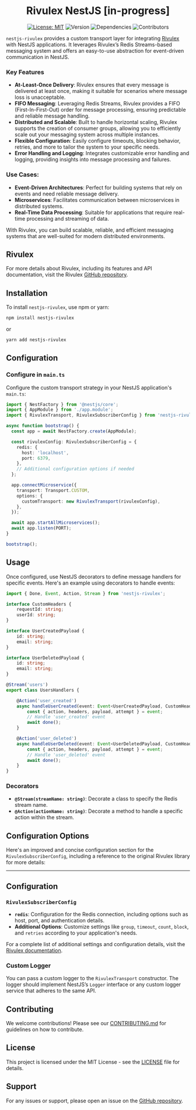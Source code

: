 
<div align="center">
  <h1>Rivulex NestJS [in-progress]</h1>

[![License: MIT](https://img.shields.io/badge/License-MIT-yellow.svg)](https://opensource.org/licenses/MIT)
![Version](https://img.shields.io/npm/v/nestjs-rivulex)
![Dependencies](https://img.shields.io/david/yourusername/nestjs-rivulex)
![Contributors](https://img.shields.io/github/contributors/raw-leak/rivulex)
</div>

`nestjs-rivulex` provides a custom transport layer for integrating [Rivulex](https://github.com/raw-leak/rivulex) with NestJS applications. It leverages Rivulex’s Redis Streams-based messaging system and offers an easy-to-use abstraction for event-driven communication in NestJS.

### Key Features
- **At-Least-Once Delivery**: Rivulex ensures that every message is delivered at least once, making it suitable for scenarios where message loss is unacceptable.
- **FIFO Messaging**: Leveraging Redis Streams, Rivulex provides a FIFO (First-In-First-Out) order for message processing, ensuring predictable and reliable message handling.
- **Distributed and Scalable**: Built to handle horizontal scaling, Rivulex supports the creation of consumer groups, allowing you to efficiently scale out your messaging system across multiple instances.
- **Flexible Configuration**: Easily configure timeouts, blocking behavior, retries, and more to tailor the system to your specific needs.
- **Error Handling and Logging**: Integrates customizable error handling and logging, providing insights into message processing and failures.

### Use Cases:
- **Event-Driven Architectures**: Perfect for building systems that rely on events and need reliable message delivery.
- **Microservices**: Facilitates communication between microservices in distributed systems.
- **Real-Time Data Processing**: Suitable for applications that require real-time processing and streaming of data.

With Rivulex, you can build scalable, reliable, and efficient messaging systems that are well-suited for modern distributed environments.


## Rivulex
For more details about Rivulex, including its features and API documentation, visit the Rivulex [GitHub repository](https://github.com/raw-leak/rivulex).

## Installation

To install `nestjs-rivulex`, use npm or yarn:

```bash
npm install nestjs-rivulex
```

or

```bash
yarn add nestjs-rivulex
```

## Configuration

### Configure in `main.ts`

Configure the custom transport strategy in your NestJS application's `main.ts`:

```typescript
import { NestFactory } from '@nestjs/core';
import { AppModule } from './app.module';
import { RivulexTransport, RivulexSubscriberConfig } from 'nestjs-rivulex';

async function bootstrap() {
  const app = await NestFactory.create(AppModule);

  const rivulexConfig: RivulexSubscriberConfig = {
    redis: {
      host: 'localhost',
      port: 6379,
    },
    // Additional configuration options if needed
  };

  app.connectMicroservice({
    transport: Transport.CUSTOM,
    options: {
      customTransport: new RivulexTransport(rivulexConfig),
    },
  });

  await app.startAllMicroservices();
  await app.listen(PORT);
}

bootstrap();
```

## Usage

Once configured, use NestJS decorators to define message handlers for specific events. Here's an example using decorators to handle events:

```typescript
import { Done, Event, Action, Stream } from 'nestjs-rivulex';

interface CustomHeaders {
    requestId: string;
    userId: string;
}

interface UserCreatedPayload {
    id: string;
    email: string;
}

interface UserDeletedPayload {
    id: string;
    email: string;
}

@Stream('users')
export class UsersHandlers {

    @Action('user_created')
    async handleUserCreated(event: Event<UserCreatedPayload, CustomHeaders>, done: Done) {
        const { action, headers, payload, attempt } = event;
        // Handle 'user_created' event
        await done();
    }

    @Action('user_deleted')
    async handleUserDeleted(event: Event<UserDeletedPayload, CustomHeaders>, done: Done) {
        const { action, headers, payload, attempt } = event;
        // Handle 'user_deleted' event
        await done();
    }
}
```

### Decorators

- **`@Stream(streamName: string)`**: Decorate a class to specify the Redis stream name.
- **`@Action(actionName: string)`**: Decorate a method to handle a specific action within the stream.

## Configuration Options

Here's an improved and concise configuration section for the `RivulexSubscriberConfig`, including a reference to the original Rivulex library for more details:

---

## Configuration

### `RivulexSubscriberConfig`

- **`redis`**: Configuration for the Redis connection, including options such as host, port, and authentication details.
- **Additional Options**: Customize settings like `group`, `timeout`, `count`, `block`, and `retries` according to your application's needs.

For a complete list of additional settings and configuration details, visit the [Rivulex documentation](https://github.com/raw-leak/rivulex).

### Custom Logger

You can pass a custom logger to the `RivulexTransport` constructor. The logger should implement NestJS’s `Logger` interface or any custom logger service that adheres to the same API.

## Contributing

We welcome contributions! Please see our [CONTRIBUTING.md](CONTRIBUTING.md) for guidelines on how to contribute.

## License

This project is licensed under the MIT License - see the [LICENSE](LICENSE) file for details.

## Support

For any issues or support, please open an issue on the [GitHub repository](https://github.com/yourusername/nestjs-rivulex/issues).
